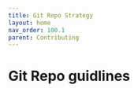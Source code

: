 ```yaml
---
title: Git Repo Strategy
layout: home
nav_order: 100.1
parent: Contributing
---
```




# Git Repo guidlines